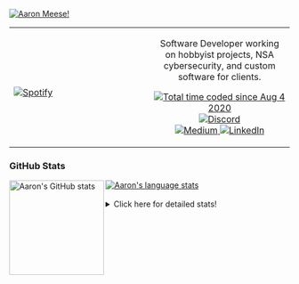[![Aaron Meese!](https://user-images.githubusercontent.com/17814535/88975338-a2aabf00-d27f-11ea-963f-8a19608716b4.png)](https://github.com/ajmeese7/readme-ascii "README ASCII")

<!-- Modified from project here: https://github.com/novatorem/novatorem -->
<table width="100%"> 
  <tr>
  <td width="50%">
      
&nbsp; <br> [![Spotify](https://ajmeese7.vercel.app/api/spotify)](https://open.spotify.com/user/ajmeese)

  </td>
  <td width="50%">
    <p align="center">
    Software Developer working on hobbyist projects, NSA cybersecurity, and custom software for clients.
    </p>
    <p align="center">
      <a href="https://wakatime.com/@f726891d-3b02-46cd-9b60-e8c59f9e2b14">
        <img src="https://wakatime.com/badge/user/f726891d-3b02-46cd-9b60-e8c59f9e2b14.svg" alt="Total time coded since Aug 4 2020" title="WakaTime" />
      </a>
      <a href="http://link.aaronmeese.com/discord">
        <img src="https://img.shields.io/badge/discord-ajmeese7%234835-369?style=flat-square&logo=discord&logoColor=white&color=purple" alt="Discord" title="Discord">
      </a>
      <br />
      <a href="https://link.aaronmeese.com/medium">
        <img src="https://img.shields.io/badge/medium-ajmeese7-1DB954?style=flat-square&logo=medium&logoColor=white" alt="Medium" title="Medium">
      </a>
      <a href="https://link.aaronmeese.com/linkedin">
        <img src="https://img.shields.io/badge/linkedIn-aaronmeese-1DB954?style=flat-square&logo=linkedin&logoColor=white&color=blue" alt="LinkedIn" title="LinkedIn">
      </a>
    </p>
  </td>

</table>

[//]: <> (The `&nbsp;` is to have Aphelion take up more space)

### GitHub Stats ###

<a href="https://profile-summary-for-github.com/user/ajmeese7">
  <img align="left" height="170px" src="https://github-readme-stats.vercel.app/api?username=ajmeese7&show_icons=true&line_height=27&count_private=true" alt="Aaron's GitHub stats"/>
  <img src="https://github-readme-stats.vercel.app/api/top-langs/?username=ajmeese7&hide_langs_below=5&layout=compact" alt="Aaron's language stats"/>
</a>

<br />
<br />
<details>
<summary>Click here for detailed stats!</summary>

### :zap: Recent Activity
<!--START_SECTION:activity-->
1. 🗣 Commented on [#93](https://github.com/meese-enterprises/meeseOS/issues/93) in [meese-enterprises/meeseOS](https://github.com/meese-enterprises/meeseOS)
2. ❗️ Closed issue [#93](https://github.com/meese-enterprises/meeseOS/issues/93) in [meese-enterprises/meeseOS](https://github.com/meese-enterprises/meeseOS)
3. ❗️ Opened issue [#132](https://github.com/codersrank-org/libraries/issues/132) in [codersrank-org/libraries](https://github.com/codersrank-org/libraries)
4. ❗️ Opened issue [#99](https://github.com/meese-enterprises/meeseOS/issues/99) in [meese-enterprises/meeseOS](https://github.com/meese-enterprises/meeseOS)
5. 🗣 Commented on [#41](https://github.com/os-js/osjs-filemanager-application/issues/41) in [os-js/osjs-filemanager-application](https://github.com/os-js/osjs-filemanager-application)
<!--END_SECTION:activity-->

### 🧐 Waka Stats
<!--START_SECTION:waka-->
![Code Time](http://img.shields.io/badge/Code%20Time-1%2C198%20hrs%2014%20mins-blue)

**🐱 My GitHub Data** 

> 🏆 1,030 Contributions in the Year 2022
 > 
> 📦 197.3 kB Used in GitHub's Storage 
 > 
> 💼 Opted to Hire
 > 
> 📜 76 Public Repositories 
 > 
> 🔑 30 Private Repositories  
 > 
**I'm an Early 🐤** 

```text
🌞 Morning    172 commits    █████░░░░░░░░░░░░░░░░░░░░   20.6% 
🌆 Daytime    319 commits    █████████░░░░░░░░░░░░░░░░   38.2% 
🌃 Evening    333 commits    ██████████░░░░░░░░░░░░░░░   39.88% 
🌙 Night      11 commits     ░░░░░░░░░░░░░░░░░░░░░░░░░   1.32%

```
📅 **I'm Most Productive on Sunday** 

```text
Monday       126 commits    ███░░░░░░░░░░░░░░░░░░░░░░   15.09% 
Tuesday      125 commits    ███░░░░░░░░░░░░░░░░░░░░░░   14.97% 
Wednesday    90 commits     ██░░░░░░░░░░░░░░░░░░░░░░░   10.78% 
Thursday     119 commits    ███░░░░░░░░░░░░░░░░░░░░░░   14.25% 
Friday       88 commits     ██░░░░░░░░░░░░░░░░░░░░░░░   10.54% 
Saturday     127 commits    ███░░░░░░░░░░░░░░░░░░░░░░   15.21% 
Sunday       160 commits    ████░░░░░░░░░░░░░░░░░░░░░   19.16%

```


📊 **This Week I Spent My Time On** 

```text
⌚︎ Time Zone: America/New_York

💬 Programming Languages: 
JavaScript               16 hrs 46 mins      ███████████████████████░░   91.94% 
Bash                     49 mins             █░░░░░░░░░░░░░░░░░░░░░░░░   4.56% 
Markdown                 23 mins             ░░░░░░░░░░░░░░░░░░░░░░░░░   2.13% 
JSON                     7 mins              ░░░░░░░░░░░░░░░░░░░░░░░░░   0.71% 
Text                     4 mins              ░░░░░░░░░░░░░░░░░░░░░░░░░   0.37%

🐱‍💻 Projects: 
aaronmeese.com           14 hrs 59 mins      ███████████████████░░░░░░   78.01% 
osjs-filemanager-applicat1 hr 47 mins        ██░░░░░░░░░░░░░░░░░░░░░░░   9.33% 
stack_overflow           49 mins             █░░░░░░░░░░░░░░░░░░░░░░░░   4.34% 
osjs-gui                 42 mins             █░░░░░░░░░░░░░░░░░░░░░░░░   3.7% 
vault                    40 mins             ░░░░░░░░░░░░░░░░░░░░░░░░░   3.49%

```

**I Mostly Code in JavaScript** 

```text
JavaScript               32 repos            ████████████░░░░░░░░░░░░░   49.23% 
HTML                     9 repos             ███░░░░░░░░░░░░░░░░░░░░░░   13.85% 
Python                   5 repos             ██░░░░░░░░░░░░░░░░░░░░░░░   7.69% 
Java                     4 repos             █░░░░░░░░░░░░░░░░░░░░░░░░   6.15% 
CSS                      3 repos             █░░░░░░░░░░░░░░░░░░░░░░░░   4.62%

```



 Last Updated on 14/08/2022 08:03:31 UTC
<!--END_SECTION:waka-->
</details>
